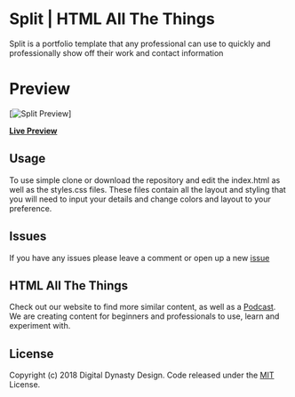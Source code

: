 # Split | HTML All The Things

Split is a portfolio template that any professional can use to quickly and professionally show off their work and contact information

# Preview

[![Split Preview](https://digitaldynasty.ca/templates/split-template/split%20shot.PNG)]

**[Live Preview](https://digitaldynasty.ca/templates/split-template/)**

## Usage

To use simple clone or download the repository and edit the index.html as well as the styles.css files. These files contain all the layout and styling that you will need to input your details and change colors and layout to your preference.

## Issues

If you have any issues please leave a comment or open up a new [issue](https://github.com/digitaldynastydesign/hatt-split-template/issues)

## HTML All The Things

Check out our website to find more similar content, as well as a [Podcast](https://podcast.htmlallthethings.com/e/pathways-foundations/). We are creating content for beginners and professionals to use, learn and experiment with.

## License

Copyright (c) 2018 Digital Dynasty Design. Code released under the [MIT](https://github.com/digitaldynastydesign/hatt-split-template/blob/master/LICENSE) License.